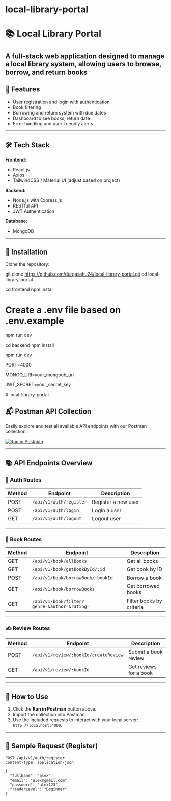 
 # local-library-portal
# 📚 Local Library Portal

A full-stack web application designed to manage a local library system, allowing users to browse, borrow, and return books 
---

## 🚀 Features

- User registration and login with authentication
- Book filtering
- Borrowing and return system with due dates
- Dashboard to see books, return date
- Error handling and user-friendly alerts

---

## 🛠️ Tech Stack

**Frontend:**
- React.js 
- Axios
- TailwindCSS / Material UI (adjust based on project)

**Backend:**
- Node.js with Express.js
- RESTful API
- JWT Authentication

**Database:**
- MongoDB 
---

## 🧰 Installation

Clone the repository:

git clone https://github.com/durgasahu24/local-library-portal.git
cd local-library-portal


cd frontend
npm install
# Create a .env file based on .env.example
npm run dev

cd backend
npm install

npm run dev

PORT=4000

MONGO_URI=your_mongodb_uri

JWT_SECRET=your_secret_key



﻿# local-library-portal
## 📬 Postman API Collection

Easily explore and test all available API endpoints with our Postman collection.

[![Run in Postman](https://run.pstmn.io/button.svg)](https://www.postman.com/your-workspace-name/workspace/local-library/collection/YOUR_COLLECTION_ID)

---

## 📚 API Endpoints Overview

### 🔐 Auth Routes

| Method | Endpoint                           | Description        |
|--------|------------------------------------|--------------------|
| POST   | `/api/v1/auth/register`            | Register a new user |
| POST   | `/api/v1/auth/login`               | Login a user        |
| GET    | `/api/v1/auth/logout`              | Logout user         |

---

### 📘 Book Routes

| Method | Endpoint                                           | Description                   |
|--------|----------------------------------------------------|-------------------------------|
| GET    | `/api/v1/book/allBooks`                            | Get all books                 |
| GET    | `/api/v1/book/getBookById/:id`                     | Get book by ID                |
| POST   | `/api/v1/book/borrowBook/:bookId`                  | Borrow a book                 |
| GET    | `/api/v1/book/borrowBooks`                         | Get borrowed books            |
| GET    | `/api/v1/book/filter?genre=&author=&rating=`       | Filter books by criteria      |

---

### ✍️ Review Routes

| Method | Endpoint                                                               | Description             |
|--------|------------------------------------------------------------------------|-------------------------|
| POST   | `/api/v1/review/:bookId/createReview`                                  | Submit a book review    |
| GET    | `/api/v1/review/:bookId`                                               | Get reviews for a book  |

---

## 🔄 How to Use

1. Click the **Run in Postman** button above.
2. Import the collection into Postman.
3. Use the included requests to interact with your local server: `http://localhost:4000`.

---

## 🧩 Sample Request (Register)

```http
POST /api/v1/auth/register
Content-Type: application/json

{
  "fullName": "alex",
  "email": "alex@gmail.com",
  "password": "alex123",
  "readerLevel": "Beginner"
}
